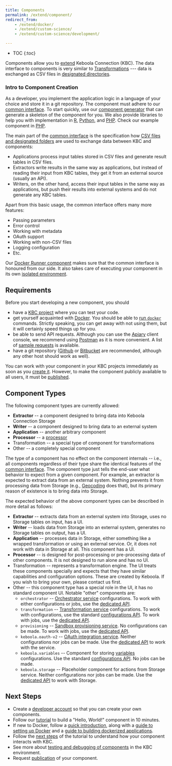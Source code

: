 ```yaml
---
title: Components
permalink: /extend/component/
redirect_from:
    - /extend/docker/
    - /extend/custom-science/
    - /extend/custom-science/development/

---
```


* TOC
{:toc}

Components allow you to [extend](/extend/) Keboola Connection (KBC).
The data interface to components is very similar to [Transformations](https://help.keboola.com/manipulation/transformations/) --- data is exchanged as
CSV files in [designated directories](/extend/common-interface/).

### Intro to Component Creation
As a developer, you implement the application logic in a language of your choice and store it in a
git repository. The component must adhere to our [common interface](/extend/common-interface/).
To start quickly, use our [component generator](https://github.com/keboola/component-generator) that can generate a skeleton of the component for you. We also provide libraries to help you with implementation in
[R](https://github.com/keboola/r-docker-application),
[Python](https://github.com/keboola/python-docker-application), and
[PHP](https://github.com/keboola/php-docker-application).
Check our example component in [PHP](https://github.com/keboola/docker-demo-app).

The main part of the [common interface](/extend/common-interface/) is the specification how 
[CSV files and designated folders](/extend/common-interface/folders/) are used to exchange data between KBC and components:

- Applications process input tables stored in CSV files and generate result tables in CSV files.
- Extractors write results in the same way as applications, but instead of reading their
input from KBC tables, they get it from an external source (usually an API).
- Writers, on the other hand, access their input tables in the same way as applications, but push their results into external systems and do not generate any KBC tables.


Apart from this basic usage, the common interface offers many more features:

- Passing parameters
- Error control
- Working with metadata
- OAuth support
- Working with non-CSV files
- Logging configuration
- Etc.

Our [Docker Runner component](/extend/docker-runner/) makes sure that the common interface is honoured
from our side. It also takes care of executing your component in its own [isolated environment](/extend/docker-runner/).

## Requirements
Before you start developing a new component, you should

- have a [KBC project](/#development-project) where you can test your code.
- get yourself acquainted with [Docker](/extend/component/docker-tutorial/). You should be
able to [run `docker`](/extend/component/docker-tutorial/setup/) commands. Strictly speaking, you can get away
with not using them, but it will certainly speed things up for you.
- be able to send API requests. Although you can use the [Apiary](https://apiary.io/) client console, we
recommend using [Postman](https://www.getpostman.com/) as it is
more convenient. A list of [sample requests](https://documenter.getpostman.com/view/3086797/kbc-samples/77h845D?version=latest)
is available.
- have a git repository ([Github](https://github.com/) or [Bitbucket](https://bitbucket.org/) are recommended, 
although any other host should work as well).

You can work with your component in your KBC projects immediately as soon as you
[create it](/extend/component/tutorial/). However, to make the component publicly available to all users,
it must be [published](/extend/publish/).

## Component Types
The following component types are currently allowed:

- **Extractor** -- a component designed to bring data into Keboola Connection Storage
- **Writer** -- a component designed to bring data to an external system
- **Application** -- another arbitrary component
- **Processor** -- a [processor](/extend/component/processors/)
- Transformation -- a special type of component for transformations
- Other -- a completely special component

The type of a component has no effect on the component internals -- i.e., all components regardless of their type 
share the identical features of the [common interface](/extend/common-interface/). The component type just tells 
the end-user what behavior to expect from a given component. For example, an extractor is expected to extract data 
from an external system. Nothing prevents it from processing data from Storage 
(e.g., [Geocoding](https://help.keboola.com/components/extractors/other/geocoding-augmentation/) does that), 
but its primary reason of existence is to bring data into Storage.

The expected behavior of the above component types can be described in more detail as follows: 

- **Extractor** -- extracts data from an external system into Storage, uses no Storage tables on input, has a UI.
- **Writer** -- loads data from Storage into an external system, generates no Storage tables on output, has a UI.
- **Application** -- processes data in Storage, either something like a wrapped transformation or using an external service. Or, it does not work with data in Storage at all. This component has a UI.
- **Processor** -- is designed for post-processing or pre-processing data of other components. It is not designed to run alone and has no UI.
- Transformation -- represents a transformation engine. The UI treats these components specially and expects that they have similar capabilities
and configuration options. These are created by Keboola. If you wish to bring your own, please contact us first.
- Other -- this component type has a special role in the UI, it has no standard component UI. Notable "other" components are:
    - `orchestrator` -- [Orchestrator service](https://help.keboola.com/orchestrator/) configurations. To work with either configurations or jobs, use the [dedicated API](https://keboolaorchestratorv2api.docs.apiary.io/#).
    - `transformation` -- [Transformation service](https://help.keboola.com/transformations/) configurations. To work with configurations, use the standard [configurations API](https://keboola.docs.apiary.io/#reference/component-configurations). To work with jobs, 
    use the [dedicated API](https://keboolatransformationapi.docs.apiary.io/#).    
    - `provisioning` -- [Sandbox provisioning service](https://help.keboola.com/transformations/sandbox/). No configurations can be made. 
    To work with jobs, use the [dedicated API](https://provisioningapi.docs.apiary.io/#).
    - `keboola.oauth-v2` -- [OAuth integration service](/extend/common-interface/oauth/). Neither configurations nor jobs can be made. Use the [dedicated API](https://provisioningapi.docs.apiary.io/#) to work with the service.
    - `keboola.variables` -- Component for storing [variables](/integrate/variables/) configurations. Use the standard [configurations API](https://keboola.docs.apiary.io/#reference/component-configurations). No jobs can be made.
    - `keboola.storage` -- Placeholder component for actions from Storage service. Neither configurations nor jobs can be made. Use the
    [dedicated API](https://keboola.docs.apiary.io/) to work with Storage.

## Next Steps
- Create a [developer account](/extend/component/tutorial/#before-you-start) so that you can create your own components.
- Follow our [tutorial](/extend/component/tutorial/) to build a "Hello, World!" component in 10 minutes.
- If new to Docker, follow a [quick introduction](/extend/component/docker-tutorial/),
along with a [guide to setting up Docker](/extend/component/docker-tutorial/setup/) and a
[guide to building dockerized applications](/extend/component/docker-tutorial/howto/).
- Follow the [next steps](/extend/component/tutorial/input-mapping/) of the tutorial to understand how your component interacts with KBC.
- See more about [testing and debugging of components](/extend/component/tutorial/debugging/) in the KBC environment.
- Request [publication](/extend/publish/) of your component. 
